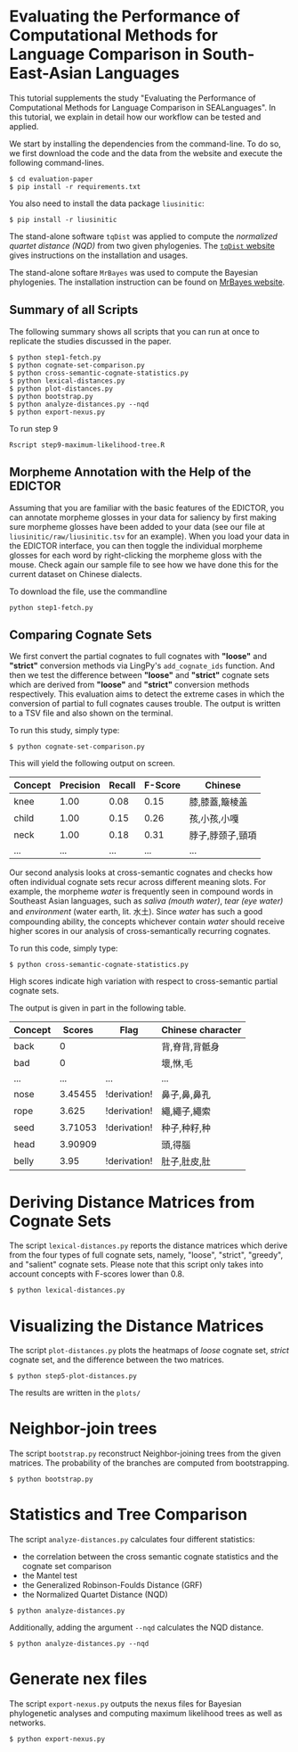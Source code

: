 # Evaluating the Performance of Computational Methods for Language Comparison in South-East-Asian Languages

This tutorial supplements the study "Evaluating the Performance of
Computational Methods for Language Comparison in SEALanguages". In this
tutorial, we explain in detail how our workflow can be tested and applied.

We start by installing the dependencies from the command-line. To do so, we
first download the code and the data from the website and execute the following
command-lines. 

```{.bash}
$ cd evaluation-paper
$ pip install -r requirements.txt
```

You also need to install the data package `liusinitic`:

```
$ pip install -r liusinitic
```

The stand-alone software `tqDist` was applied to compute the *normalized
quartet distance (NQD)* from two given phylogenies. The [`tqDist`
website](https://users-cs.au.dk/cstorm/software/tqdist/) gives instructions on
the installation and usages.

The stand-alone softare `MrBayes` was used to compute the Bayesian phylogenies. The installation instruction can be found on [MrBayes website](https://nbisweden.github.io/MrBayes/download.html).

## Summary of all Scripts

The following summary shows all scripts that you can run at once to replicate the studies discussed in the paper.

```
$ python step1-fetch.py
$ python cognate-set-comparison.py
$ python cross-semantic-cognate-statistics.py
$ python lexical-distances.py
$ python plot-distances.py
$ python bootstrap.py
$ python analyze-distances.py --nqd
$ python export-nexus.py
```
To run step 9

```
Rscript step9-maximum-likelihood-tree.R
``` 

## Morpheme Annotation with the Help of the EDICTOR

Assuming that you are familiar with the basic features of the EDICTOR, you can
annotate morpheme glosses in your data for saliency by first making sure
morpheme glosses have been added to your data (see our file at
`liusinitic/raw/liusinitic.tsv` for an example). When you load your data in
the EDICTOR interface, you can then toggle the individual morpheme glosses for
each word by right-clicking the morpheme gloss with the mouse. Check again our
sample file to see how we have done this for the current dataset on Chinese
dialects.

To download the file, use the commandline

```
python step1-fetch.py
```


## Comparing Cognate Sets

We first convert the partial cognates to full cognates with **"loose"** and
**"strict"** conversion methods via LingPy's `add_cognate_ids` function. And
then we test the difference between  **"loose"** and **"strict"**
cognate sets which are derived from **"loose"** and **"strict"** conversion
methods respectively. This evaluation aims to detect the extreme cases in
which the conversion of partial to full cognates causes trouble. The output is written to a TSV file and also shown on the terminal. 

To run this study, simply type:

```
$ python cognate-set-comparison.py
```
This will yield the following output on screen.

| Concept  | Precision | Recall   | F-Score | Chinese       | 
| -------- | --------- | -------- |-------- |-------------  |
|  knee    |    1.00   |  0.08    |  0.15   |膝,膝蓋,簸棱盖  |
|  child   |    1.00   |  0.15    |  0.26   |孩,小孩,小嘎    | 
|  neck    |    1.00   |  0.18    |  0.31   |脖子,脖颈子,頸項| 
|   ...    |    ...    |   ...    |  ...    |        ...    |

Our second analysis looks at cross-semantic cognates and checks how often
individual cognate sets recur across different meaning slots.
For example, the morpheme *water* is
frequently seen in compound words in Southeast Asian languages, such as *saliva
(mouth water)*, *tear (eye water)* and *environment* (water earth, lit. 水土).
Since *water* has such a good compounding ability, the concepts whichever
contain *water* should receive higher scores in our analysis of cross-semantically recurring cognates.

To run this code, simply type:

```
$ python cross-semantic-cognate-statistics.py
```

High scores indicate high variation with respect to cross-semantic partial cognate sets.

The output is given in part in the following table.

| Concept  | Scores   | Flag     | Chinese character| 
| -------- | -------- | -------- | ---------------- |
| back     | 0        |          | 背,脊背,背骶身    |
| bad      | 0        |          | 壞,恘,毛         |
| ...      | ...      | ...      |  ...             |
| nose     | 3.45455  | !derivation! | 鼻子,鼻,鼻孔  |
| rope     | 3.625    | !derivation! | 繩,繩子,繩索   |
| seed     | 3.71053  | !derivation! | 种子,种籽,种   |
| head     | 3.90909  |          |    頭,得腦        |
| belly    | 3.95     | !derivation! |  肚子,肚皮,肚  |

# Deriving Distance Matrices from Cognate Sets

The script `lexical-distances.py` reports the distance matrices which derive
from the four types of full cognate sets, namely, "loose", "strict", "greedy",
and "salient" cognate sets. Please note that this script only takes into
account concepts with F-scores lower than 0.8.

```
$ python lexical-distances.py 
```

# Visualizing the Distance Matrices

The script `plot-distances.py` plots the heatmaps of *loose* cognate set, *strict* cognate set, and the difference between the two matrices. 

```
$ python step5-plot-distances.py 
```
The results are written in the `plots/`
# Neighbor-join trees
The script `bootstrap.py` reconstruct Neighbor-joining trees from the given matrices. The probability of the branches are computed from bootstrapping.

```
$ python bootstrap.py 
```

# Statistics and Tree Comparison

The script `analyze-distances.py` calculates four different statistics:
* the correlation between the cross semantic cognate statistics and the cognate set comparison
* the Mantel test
* the Generalized Robinson-Foulds Distance (GRF)
* the Normalized Quartet Distance (NQD)

```
$ python analyze-distances.py 
```

Additionally, adding the argument `--nqd` calculates the NQD distance.

```
$ python analyze-distances.py --nqd
```

# Generate nex files

The script `export-nexus.py` outputs the nexus files for Bayesian phylogenetic analyses and computing maximum likelihood trees as well as networks. 

```
$ python export-nexus.py
```